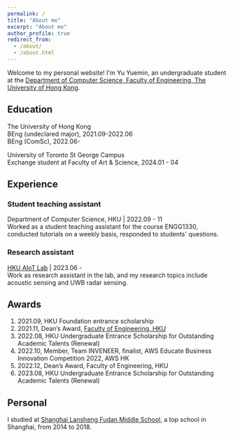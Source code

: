 ```yaml
---
permalink: /
title: "About me"
excerpt: "About me"
author_profile: true
redirect_from: 
  - /about/
  - /about.html
---
```


Welcome to my personal website! I'm Yu Yuemin, an undergraduate student at the [Department of Computer Science, Faculty of Engineering, The University of Hong Kong](https://www.cs.hku.hk/).

## Education

The University of Hong Kong  
BEng (undeclared major), 2021.09-2022.06  
BEng (ComSc), 2022.06-  

University of Toronto St George Campus  
Exchange student at Faculty of Art & Science, 2024.01 - 04

## Experience

### Student teaching assistant

Department of Computer Science, HKU | 2022.09 - 11  
Worked as a student teaching assistant for the course ENGG1330, conducted tutorials on a weekly basis, responded to students' questions.

### Research assistant

[HKU AIoT Lab](https://aiot.hku.hk/) | 2023.06 -  
Work as research assistant in the lab, and my research topics include acoustic sensing and UWB radar sensing.

## Awards

1. 2021.09, HKU Foundation entrance scholarship  
2. 2021.11, Dean’s Award, [Faculty of Engineering, HKU](https://engg.hku.hk)  
3. 2022.08, HKU Undergraduate Entrance Scholarship for Outstanding Academic Talents (Renewal)  
4. 2022.10, Member, Team INVENEER, finalist, AWS Educate Business Innovation Competition 2022, AWS HK  
5. 2022.12, Dean’s Award, Faculty of Engineering, HKU  
6. 2023.08, HKU Undergraduate Entrance Scholarship for Outstanding Academic Talents (Renewal)  

## Personal

I studied at [Shanghai Lansheng Fudan Middle School](https://lansheng.fdfz.cn/), a top school in Shanghai, from 2014 to 2018.
